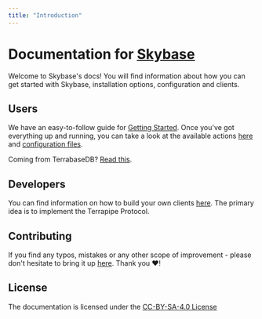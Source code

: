 ```yaml
---
title: "Introduction"
---
```


# Documentation for [Skybase](https://skybasedb.com)

Welcome to Skybase's docs! You will find information about how you can get started with Skybase, installation options, configuration and clients.

## Users

We have an easy-to-follow guide for [Getting Started](./01-Getting-Started.md). Once you've got everything up and running, you can take a look at the available actions [here](./02-Actions.md) and [configuration files](./04-Configuration.md).

Coming from TerrabaseDB? [Read this](/from-terrabasedb). 

## Developers	

You can find information on how to build your own clients [here](./Protocols/terrapipe.md). The primary idea is to implement the Terrapipe Protocol.

## Contributing

If you find any typos, mistakes or any other scope of improvement - please don't hesitate to bring it up [here](https://github.com/skybasedb/docs/issues). Thank you ❤️!

## License

The documentation is licensed under the [CC-BY-SA-4.0 License](https://github.com/skybasedb/docs/tree/master/LICENSE)
